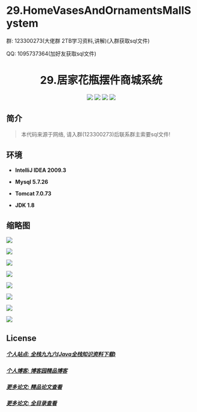 # 29.HomeVasesAndOrnamentsMallSystem

<p>群: 123300273(大佬群 2TB学习资料,讲解)(入群获取sql文件)</p>
<p>QQ: 1095737364(加好友获取sql文件)</p>

<p><h1 align="center">29.居家花瓶摆件商城系统</h1></p>

<p align="center">
	<img src="https://img.shields.io/badge/jdk-1.8-orange.svg"/>
    <img src="https://img.shields.io/badge/servlet-1.x-lightgrey.svg"/>
    <img src="https://img.shields.io/badge/jsp-1.x-blue.svg"/>
    <img src="https://img.shields.io/badge/jdbc-1.x-blue.svg"/>
</p>

## 简介

> 本代码来源于网络, 请入群(123300273)后联系群主索要sql文件!
>


## 环境

- <b>IntelliJ IDEA 2009.3</b>

- <b>Mysql 5.7.26</b>

- <b>Tomcat 7.0.73</b>

- <b>JDK 1.8</b>


## 缩略图

![](https://img2020.cnblogs.com/blog/588112/202012/588112-20201222215636265-1962689977.png)

![](https://img2020.cnblogs.com/blog/588112/202012/588112-20201222215648276-1353945218.png)

![](https://img2020.cnblogs.com/blog/588112/202012/588112-20201222215658903-289344080.png)

![](https://img2020.cnblogs.com/blog/588112/202012/588112-20201222215712959-78050518.png)

![](https://img2020.cnblogs.com/blog/588112/202012/588112-20201222215725224-1029273947.png)

![](https://img2020.cnblogs.com/blog/588112/202012/588112-20201222215736457-1339838803.png)

![](https://img2020.cnblogs.com/blog/588112/202012/588112-20201222215744804-1532326765.png)

![](https://img2020.cnblogs.com/blog/588112/202012/588112-20201222215752064-1654419145.png)

## License

##### [个人站点: 全栈九九六(Java全栈知识资料下载)](https://www.blog996.com/)
##### [个人博客: 博客园精品博客](https://www.cnblogs.com/yysbolg/)
##### [更多论文: 精品论文查看](https://www.cnblogs.com/yysbolg/category/1886262.html)
##### [更多论文: 全目录查看](https://www.blog996.com/md/2021-09-22-1632317852192.html)

